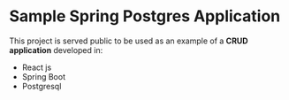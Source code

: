 # Sample Spring Postgres Application

This project is served public to be used as an example of a __CRUD application__ developed in:

* React js
* Spring Boot
* Postgresql